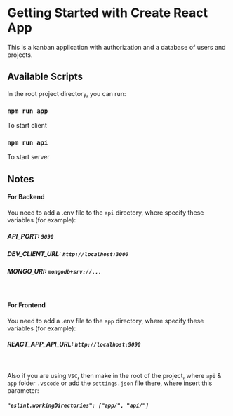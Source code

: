 # Getting Started with Create React App

This is a kanban application with authorization and a database of users and projects.

## Available Scripts

In the root project directory, you can run:

### `npm run app`

To start client

### `npm run api`

To start server

## Notes

#### For Backend

You need to add a .env file to the `api` directory, where specify these variables (for example):

##### API_PORT: `9090`

##### DEV_CLIENT_URL: `http://localhost:3000`

##### MONGO_URI: `mongodb+srv://...`

&nbsp;

#### For Frontend

You need to add a .env file to the `app` directory, where specify these variables (for example):

##### REACT_APP_API_URL: `http://localhost:9090`

&nbsp;

Also if you are using `VSC`, then make in the root of the project, where `api` & `app` folder `.vscode` or add the `settings.json` file there, where insert this parameter:

##### `"eslint.workingDirectories": ["app/", "api/"]`
